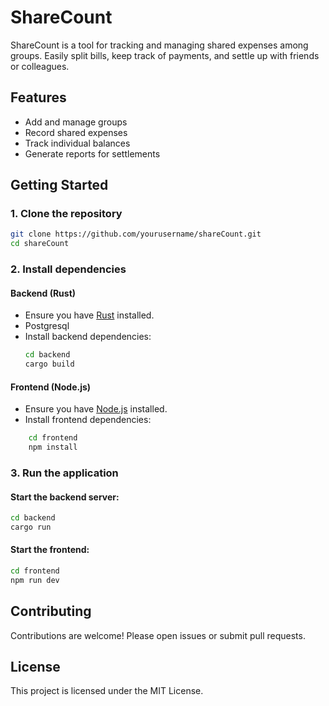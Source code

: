 # ShareCount

ShareCount is a tool for tracking and managing shared expenses among groups. Easily split bills, keep track of payments, and settle up with friends or colleagues.

## Features

- Add and manage groups
- Record shared expenses
- Track individual balances
- Generate reports for settlements

## Getting Started

### 1. Clone the repository
```bash
git clone https://github.com/yourusername/shareCount.git
cd shareCount
```

### 2. Install dependencies

#### Backend (Rust)
- Ensure you have [Rust](https://www.rust-lang.org/tools/install) installed.
- Postgresql
- Install backend dependencies:
    ```bash
    cd backend
    cargo build
    ```

#### Frontend (Node.js)
- Ensure you have [Node.js](https://nodejs.org/) installed.
- Install frontend dependencies:
```bash
    cd frontend
    npm install
```

### 3. Run the application

#### Start the backend server:
```bash
cd backend
cargo run
```

#### Start the frontend:
```bash
cd frontend
npm run dev
```

## Contributing

Contributions are welcome! Please open issues or submit pull requests.

## License

This project is licensed under the MIT License.